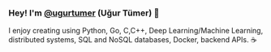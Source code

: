 ### Hey! I'm [@ugurtumer](https://www.linkedin.com/in/u%C4%9Fur-t%C3%BCmer-9a01141b4/) (Uğur Tümer) 👋

I enjoy creating using Python, Go, C,C++, Deep Learning/Machine Learning, distributed systems, SQL and NoSQL databases, Docker, backend APIs. ☕
